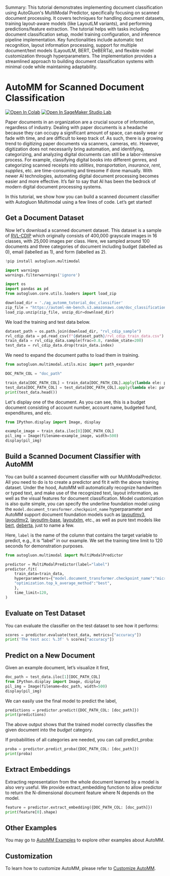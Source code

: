 Summary: This tutorial demonstrates implementing document classification using AutoGluon's MultiModal Predictor, specifically focusing on scanned document processing. It covers techniques for handling document datasets, training layout-aware models (like LayoutLM variants), and performing predictions/feature extraction. The tutorial helps with tasks including document classification setup, model training configuration, and inference pipeline implementation. Key functionalities include automatic text recognition, layout information processing, support for multiple document/text models (LayoutLM, BERT, DeBERTa), and flexible model customization through hyperparameters. The implementation provides a streamlined approach to building document classification systems with minimal code while maintaining adaptability.

# AutoMM for Scanned Document Classification

[![Open In Colab](https://colab.research.google.com/assets/colab-badge.svg)](https://colab.research.google.com/github/autogluon/autogluon/blob/master/docs/tutorials/multimodal/document_prediction/document_classification.ipynb)
[![Open In SageMaker Studio Lab](https://studiolab.sagemaker.aws/studiolab.svg)](https://studiolab.sagemaker.aws/import/github/autogluon/autogluon/blob/master/docs/tutorials/multimodal/document_prediction/document_classification.ipynb)



Paper documents in an organization are a crucial source of information, regardless of industry. 
Dealing with paper documents is a headache because they can occupy a significant amount of space, can easily wear or fade with time, and are difficult to keep track of. 
As such, there is a growing trend to digitizing paper documents via scanners, cameras, etc. 
However, digitization does not necessarily bring automation, and identifying, categorizing, and analyzing digital documents can still be a labor-intensive process. 
For example, classifying digital books into different genres, and categorizing scanned receipts into *utilities*, *transportation*, *insurance*, *rent*, *supplies*, etc. are time-consuming and tiresome if done manually. 
With newer AI technologies, automating digital document processing becomes easier and more effective. 
It’s fair to say that AI has been the bedrock of modern digital document processing systems.

In this tutorial, we show how you can build a scanned document classifier with Autogluon Multimodal using a few lines of code. Let’s get started!

## Get a Document Dataset
Now let's download a scanned document dataset. 
This dataset is a sample of [RVL-CDIP](https://huggingface.co/datasets/rvl_cdip) which originally consists of 400,000 grayscale images in 16 classes, with 25,000 images per class. 
Here, we sampled around 100 documents and three categories of document including budget (labelled as 0), email (labelled as 1), and form (labelled as 2).


```python
!pip install autogluon.multimodal

```


```python
import warnings
warnings.filterwarnings('ignore')

import os
import pandas as pd
from autogluon.core.utils.loaders import load_zip

download_dir = './ag_automm_tutorial_doc_classifier'
zip_file = "https://automl-mm-bench.s3.amazonaws.com/doc_classification/rvl_cdip_sample.zip"
load_zip.unzip(zip_file, unzip_dir=download_dir)
```

We load the training and test data below.


```python
dataset_path = os.path.join(download_dir, "rvl_cdip_sample")
rvl_cdip_data = pd.read_csv(f"{dataset_path}/rvl_cdip_train_data.csv")
train_data = rvl_cdip_data.sample(frac=0.8, random_state=200)
test_data = rvl_cdip_data.drop(train_data.index)
```

We need to expand the document paths to load them in training.


```python
from autogluon.multimodal.utils.misc import path_expander

DOC_PATH_COL = "doc_path"

train_data[DOC_PATH_COL] = train_data[DOC_PATH_COL].apply(lambda ele: path_expander(ele, base_folder=download_dir))
test_data[DOC_PATH_COL] = test_data[DOC_PATH_COL].apply(lambda ele: path_expander(ele, base_folder=download_dir))
print(test_data.head())
```

Let's display one of the document. 
As you can see, this is a budget document consisting of account number, account name, budgeted fund, expenditures, and etc.


```python
from IPython.display import Image, display

example_image = train_data.iloc[0][DOC_PATH_COL]
pil_img = Image(filename=example_image, width=500)
display(pil_img)
```

## Build a Scanned Document Classifier with AutoMM

You can build a scanned document classifier with our MultiModalPredictor. 
All you need to do is to create a predictor and fit it with the above training dataset. 
Under the hood, AutoMM will automatically recognize handwritten or typed text, and make use of the recognized text, layout information, as well as the visual features for document classification. 
Model customization is also quite simple, you can specify the underline foundation model using the `model.document_transformer.checkpoint_name` hyperparameter and AutoMM support document foundation models such as [layoutlmv3](https://huggingface.co/microsoft/layoutlmv3-base), [layoutlmv2](https://huggingface.co/microsoft/layoutlmv2-base-uncased), [layoutlm-base](https://huggingface.co/microsoft/layoutlm-base-uncased), [layoutxlm](https://huggingface.co/docs/transformers/model_doc/layoutxlm), etc., 
as well as pure text models like [bert](https://huggingface.co/bert-base-uncased), [deberta](https://huggingface.co/microsoft/deberta-v3-base), just to name a few.

Here, `label` is the name of the column that contains the target variable to predict, e.g., it is “label” in our example. 
We set the training time limit to 120 seconds for demonstration purposes.


```python
from autogluon.multimodal import MultiModalPredictor

predictor = MultiModalPredictor(label="label")
predictor.fit(
    train_data=train_data,
    hyperparameters={"model.document_transformer.checkpoint_name":"microsoft/layoutlm-base-uncased",
    "optimization.top_k_average_method":"best",
    },
    time_limit=120,
)
```

## Evaluate on Test Dataset

You can evaluate the classifier on the test dataset to see how it performs:


```python
scores = predictor.evaluate(test_data, metrics=["accuracy"])
print('The test acc: %.3f' % scores["accuracy"])
```

## Predict on a New Document

Given an example document, let’s visualize it first,


```python
doc_path = test_data.iloc[1][DOC_PATH_COL]
from IPython.display import Image, display
pil_img = Image(filename=doc_path, width=500)
display(pil_img)
```

We can easily use the final model to predict the label,


```python
predictions = predictor.predict({DOC_PATH_COL: [doc_path]})
print(predictions)
```

The above output shows that the trained model correctly classifies the given document into the *budget* category.

If probabilities of all categories are needed, you can call predict_proba:


```python
proba = predictor.predict_proba({DOC_PATH_COL: [doc_path]})
print(proba)
```

## Extract Embeddings

Extracting representation from the whole document learned by a model is also very useful. 
We provide extract_embedding function to allow predictor to return the N-dimensional document feature where N depends on the model.


```python
feature = predictor.extract_embedding({DOC_PATH_COL: [doc_path]})
print(feature[0].shape)
```

## Other Examples

You may go to [AutoMM Examples](https://github.com/autogluon/autogluon/tree/master/examples/automm) to explore other examples about AutoMM.

## Customization

To learn how to customize AutoMM, please refer to [Customize AutoMM](../advanced_topics/customization.ipynb).
